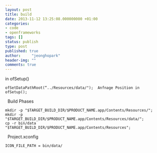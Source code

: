 ```yaml
---
layout: post
title: build
date: 2013-11-12 13:25:08.000000000 +01:00
categories:
- code
- openframeworks
tags: []
status: publish
type: post
published: true
author:     "jeonghopark"
header-img: ""
comments: true
---
```

in ofSetup()
<pre><code>ofSetDataPathRoot(“../Resources/data/");  Anfnage Position in ofSetup();
</code></pre>
 
Build Phases
<pre><code>mkdir -p "$TARGET_BUILD_DIR/$PRODUCT_NAME.app/Contents/Resources/";
mkdir -p "$TARGET_BUILD_DIR/$PRODUCT_NAME.app/Contents/Resources/data/";
cp -r bin/data "$TARGET_BUILD_DIR/$PRODUCT_NAME.app/Contents/Resources";
</code></pre>
 
Project.xconfig
<pre><code>ICON_FILE_PATH = bin/data/
</code></pre>
 
